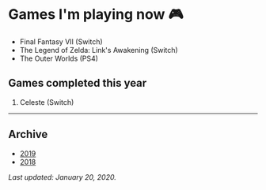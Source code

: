 # Games I'm playing now 🎮

- Final Fantasy VII (Switch)
- The Legend of Zelda: Link's Awakening (Switch)
- The Outer Worlds (PS4)

## Games completed this year

1. Celeste (Switch)

---

## Archive

- [2019](/play/2019)
- [2018](/play/2018)

*Last updated: January 20, 2020.*

